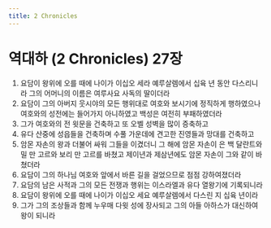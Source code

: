 ```yaml
---
title: 2 Chronicles
---
```


# 역대하 (2 Chronicles) 27장
1. 요담이 왕위에 오를 때에 나이가 이십오 세라 예루살렘에서 십육 년 동안 다스리니라 그의 어머니의 이름은 여루사요 사독의 딸이더라
1. 요담이 그의 아버지 웃시야의 모든 행위대로 여호와 보시기에 정직하게 행하였으나 여호와의 성전에는 들어가지 아니하였고 백성은 여전히 부패하였더라
1. 그가 여호와의 전 윗문을 건축하고 또 오벨 성벽을 많이 증축하고
1. 유다 산중에 성읍들을 건축하며 수풀 가운데에 견고한 진영들과 망대를 건축하고
1. 암몬 자손의 왕과 더불어 싸워 그들을 이겼더니 그 해에 암몬 자손이 은 백 달란트와 밀 만 고르와 보리 만 고르를 바쳤고 제이년과 제삼년에도 암몬 자손이 그와 같이 바쳤더라
1. 요담이 그의 하나님 여호와 앞에서 바른 길을 걸었으므로 점점 강하여졌더라
1. 요담의 남은 사적과 그의 모든 전쟁과 행위는 이스라엘과 유다 열왕기에 기록되니라
1. 요담이 왕위에 오를 때에 나이가 이십오 세요 예루살렘에서 다스린 지 십육 년이라
1. 그가 그의 조상들과 함께 누우매 다윗 성에 장사되고 그의 아들 아하스가 대신하여 왕이 되니라